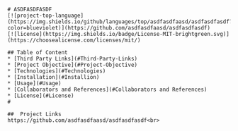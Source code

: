 
    # ASDFASDFASDF
    [![project-top-language](https://img.shields.io/github/languages/top/asdfasdfaasd/asdfasdfasdf?color=blueviolet)](https://github.com/asdfasdfaasd/asdfasdfasdf)
    [![license](https://img.shields.io/badge/License-MIT-brightgreen.svg)](https://choosealicense.com/licenses/mit/)

    ## Table of Content
    * [Third Party Links](#Third-Party-Links)
    * [Project Objective](#Project-Objective)
    * [Technologies](#Technologies)
    * [Installation](#Installion)
    * [Usage](#Usage)
    * [Collaborators and References](#Collaborators and References)
    * [License](#License)
    #

    ##  Project Links
    https://github.com/asdfasdfaasd/asdfasdfasdf<br>
    